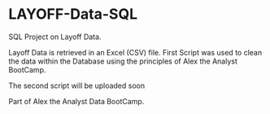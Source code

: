 # LAYOFF-Data-SQL
SQL Project on Layoff Data. 

Layoff Data is retrieved in an Excel (CSV) file.
First Script was used to clean the data within the Database using the principles of Alex the Analyst BootCamp.

The second script will be uploaded soon

Part of Alex the Analyst Data BootCamp.
